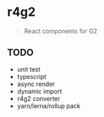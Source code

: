 # r4g2

> React components for G2

## TODO

- unit test
- typescript
- async render
- dynamic import
- r4g2 converter
- yarn/lerna/rollup pack

